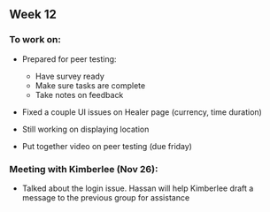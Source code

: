 ## Week 12

### To work on:
- Prepared for peer testing:
  - Have survey ready
  - Make sure tasks are complete
  - Take notes on feedback

- Fixed a couple UI issues on Healer page (currency, time duration)
- Still working on displaying location
- Put together video on peer testing (due friday)

### Meeting with Kimberlee (Nov 26):
- Talked about the login issue. Hassan will help Kimberlee draft a message to the previous group for assistance
